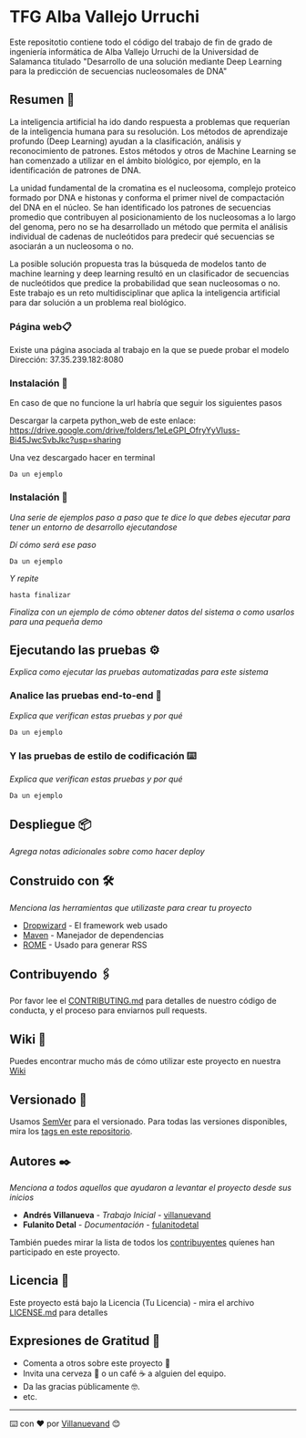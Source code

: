 # TFG Alba Vallejo Urruchi

Este repositotio contiene todo el código del trabajo de fin de grado de ingeniería informática de Alba Vallejo Urruchi de la Universidad de Salamanca titulado "Desarrollo de una solución mediante Deep Learning para la predicción de secuencias nucleosomales de DNA"
## Resumen 🚀

La inteligencia artificial ha ido dando respuesta a problemas que requerían de la inteligencia humana para su resolución. Los métodos de aprendizaje profundo (Deep Learning) ayudan a la clasificación, análisis y reconocimiento de patrones. Estos métodos y otros de Machine Learning se han comenzado a utilizar en el ámbito biológico, por ejemplo, en la identificación de patrones de DNA. 
 
La unidad fundamental de la cromatina es el nucleosoma, complejo proteico formado por DNA e histonas y conforma el primer nivel de compactación del DNA en el núcleo. Se han identificado los patrones de secuencias promedio que contribuyen al posicionamiento de los nucleosomas a lo largo del genoma, pero no se ha desarrollado un método que permita el análisis individual de cadenas de nucleótidos para predecir qué secuencias se asociarán a un nucleosoma o no. 
 
La posible solución propuesta tras la búsqueda de modelos tanto de machine learning y deep learning resultó en un clasificador de secuencias de nucleótidos que predice la probabilidad que sean nucleosomas o no. Este trabajo es un reto multidisciplinar que aplica la inteligencia artificial para dar solución a un problema real biológico.


### Página web📋

Existe una página asociada al trabajo en la que se puede probar el modelo
Dirección: 37.35.239.182:8080

### Instalación 🔧

En caso de que no funcione la url habría que seguir los siguientes pasos

Descargar la carpeta python_web de este enlace: https://drive.google.com/drive/folders/1eLeGPI_OfryYyVluss-Bi45JwcSvbJkc?usp=sharing

Una vez descargado hacer en terminal


```
Da un ejemplo
```

### Instalación 🔧

_Una serie de ejemplos paso a paso que te dice lo que debes ejecutar para tener un entorno de desarrollo ejecutandose_

_Dí cómo será ese paso_

```
Da un ejemplo
```

_Y repite_

```
hasta finalizar
```

_Finaliza con un ejemplo de cómo obtener datos del sistema o como usarlos para una pequeña demo_

## Ejecutando las pruebas ⚙️

_Explica como ejecutar las pruebas automatizadas para este sistema_

### Analice las pruebas end-to-end 🔩

_Explica que verifican estas pruebas y por qué_

```
Da un ejemplo
```

### Y las pruebas de estilo de codificación ⌨️

_Explica que verifican estas pruebas y por qué_

```
Da un ejemplo
```

## Despliegue 📦

_Agrega notas adicionales sobre como hacer deploy_

## Construido con 🛠️

_Menciona las herramientas que utilizaste para crear tu proyecto_

* [Dropwizard](http://www.dropwizard.io/1.0.2/docs/) - El framework web usado
* [Maven](https://maven.apache.org/) - Manejador de dependencias
* [ROME](https://rometools.github.io/rome/) - Usado para generar RSS

## Contribuyendo 🖇️

Por favor lee el [CONTRIBUTING.md](https://gist.github.com/villanuevand/xxxxxx) para detalles de nuestro código de conducta, y el proceso para enviarnos pull requests.

## Wiki 📖

Puedes encontrar mucho más de cómo utilizar este proyecto en nuestra [Wiki](https://github.com/tu/proyecto/wiki)

## Versionado 📌

Usamos [SemVer](http://semver.org/) para el versionado. Para todas las versiones disponibles, mira los [tags en este repositorio](https://github.com/tu/proyecto/tags).

## Autores ✒️

_Menciona a todos aquellos que ayudaron a levantar el proyecto desde sus inicios_

* **Andrés Villanueva** - *Trabajo Inicial* - [villanuevand](https://github.com/villanuevand)
* **Fulanito Detal** - *Documentación* - [fulanitodetal](#fulanito-de-tal)

También puedes mirar la lista de todos los [contribuyentes](https://github.com/your/project/contributors) quíenes han participado en este proyecto. 

## Licencia 📄

Este proyecto está bajo la Licencia (Tu Licencia) - mira el archivo [LICENSE.md](LICENSE.md) para detalles

## Expresiones de Gratitud 🎁

* Comenta a otros sobre este proyecto 📢
* Invita una cerveza 🍺 o un café ☕ a alguien del equipo. 
* Da las gracias públicamente 🤓.
* etc.



---
⌨️ con ❤️ por [Villanuevand](https://github.com/Villanuevand) 😊
